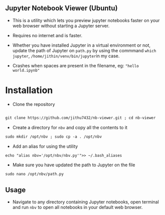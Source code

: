 
## Jupyter Notebook Viewer (Ubuntu)
* This is a utility which lets you preview jupyter notebooks faster on your web browser without starting a Jupyter server.
* Requires no internet and is faster.
* Whether you have installed Jupyter in a virtual environment or not, update the path of Jupyter on `path.py` by using the commmand `which jupyter`,     `/home/jithin/venv/bin/jupyter`in my case.

* Crashes when spaces are present in the filename, eg: `"hello world.ipynb"`  

# Installation
* Clone the repository
```markdown

git clone https://github.com/jithu7432/nb-viewer.git ; cd nb-viewer 
```
* Create a directory for `nbv`  and copy all the contents to it
```markdown
sudo mkdir /opt/nbv ; sudo cp -a . /opt/nbv
```
* Add an alias for using the utility
```markdown
echo "alias nbv='/opt/nbv/nbv.py'">> ~/.bash_aliases
```
* Make sure you have updated the path to Jupyter on the file 
 ```markdown
sudo nano /opt/nbv/path.py
```
## Usage
* Navigate to any directory containing Jupyter notebooks, open terminal and run `nbv` to open all notebooks in your default web browser.
